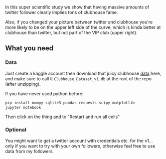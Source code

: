 <p align="center">
<img src="https://i.imgur.com/oCFIafF.png" alt="">
</p>

In this super scientific study we show that having massive amounts of twitter follower clearly implies tons of clubhouse fame.

Also, if you changed your picture between twitter and clubhouse you're more likely to be on the upper left side of the curve, which is kinda better at clubhouse than twitter, but not part of the VIP club (upper right).

## What you need

### Data

Just create a kaggle account then download that juicy clubhouse [data](https://www.kaggle.com/johntukey/clubhouse-dataset) here, and make sure to call it `Clubhouse_Dataset_v1.db` at the root of the repo (after unzipping).

If you have never used python before:
```bash
pip install numpy sqlite3 pandas requests scipy matplotlib
jupyter notebook
```

Then click on the thing and to "Restart and run all cells"

### Optional

You might want to get a twitter account with credentials etc. for the v1... only if you want to try with your own followers, otherwise feel free to use data from my followers.
